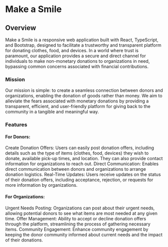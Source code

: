 # Make a Smile

## Overview
Make a Smile is a responsive web application built with React, TypeScript, and Bootstrap, designed to facilitate a trustworthy and transparent platform for donating clothes, food, and devices. In a world where trust is paramount, our application provides a secure and direct channel for individuals to make non-monetary donations to organizations in need, bypassing common concerns associated with financial contributions.

### Mission
Our mission is simple: to create a seamless connection between donors and organizations, enabling the donation of goods rather than money. We aim to alleviate the fears associated with monetary donations by providing a transparent, efficient, and user-friendly platform for giving back to the community in a tangible and meaningful way.

### Features

#### For Donors:
Create Donation Offers: Users can easily post donation offers, including details such as the type of items (clothes, food, devices) they wish to donate, available pick-up times, and location. They can also provide contact information for organizations to reach out.
Direct Communication: Enables direct communication between donors and organizations to arrange donation logistics.
Real-Time Updates: Users receive updates on the status of their donation offers, including acceptance, rejection, or requests for more information by organizations.
#### For Organizations:
Urgent Needs Posting: Organizations can post about their urgent needs, allowing potential donors to see what items are most needed at any given time.
Offer Management: Ability to accept or decline donation offers through the platform, streamlining the process of gathering necessary items.
Community Engagement: Enhance community engagement by keeping the donor community informed about current needs and the impact of their donations.
